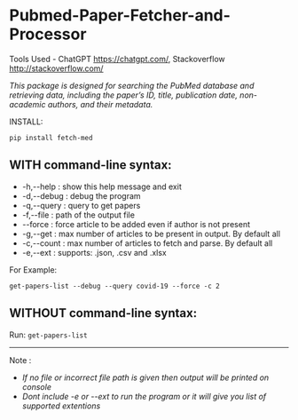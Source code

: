 # Pubmed-Paper-Fetcher-and-Processor

Tools Used - ChatGPT https://chatgpt.com/, Stackoverflow http://stackoverflow.com/

*This package is designed for searching the PubMed database and retrieving data, including the paper’s ID, title, publication date, non-academic authors, and their metadata.*

INSTALL:

`pip install fetch-med`

**WITH** command-line syntax:
--
- -h,--help  : show this help message and exit
- -d,--debug : debug the program
- -q,--query : query to get papers
- -f,--file  : path of the output file
- --force    : force article to be added even if author is not present
- -g,--get   : max number of articles to be present in output. By default all
- -c,--count : max number of articles to fetch and parse. By default all
- -e,--ext   : supports: .json, .csv and .xlsx

For Example:

`get-papers-list --debug --query covid-19 --force -c 2`

**WITHOUT** command-line syntax:
--
Run: `get-papers-list`


_____
Note :
- *If no file or incorrect file path is given then output will be printed on console*
- *Dont include -e or --ext to run the program or it will give you list of supported extentions*



